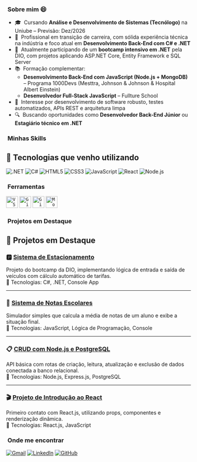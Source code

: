 <h3>&nbsp;Sobre mim 😄</h3>

- 🎓 &nbsp;Cursando **Análise e Desenvolvimento de Sistemas (Tecnólogo)** na Uniube – Previsão: Dez/2026  
- 💼 &nbsp;Profissional em transição de carreira, com sólida experiência técnica na indústria e foco atual em **Desenvolvimento Back-End com C# e .NET**  
- 🚀 &nbsp;Atualmente participando de um **bootcamp intensivo em .NET** pela DIO, com projetos aplicando ASP.NET Core, Entity Framework e SQL Server  
- 📚 &nbsp;Formação complementar:  
  - **Desenvolvimento Back-End com JavaScript (Node.js + MongoDB)** – Programa 1000Devs (Mesttra, Johnson & Johnson & Hospital Albert Einstein)  
  - **Desenvolvedor Full-Stack JavaScript** – Fullture School  
- 🧠 &nbsp;Interesse por desenvolvimento de software robusto, testes automatizados, APIs REST e arquitetura limpa  
- 🔍 &nbsp;Buscando oportunidades como **Desenvolvedor Back-End Júnior** ou **Estagiário técnico em .NET**

<h3>&nbsp;Minhas Skills</h3>

## 🚀 Tecnologias que venho utilizando

![.NET](https://img.shields.io/badge/.NET-6-512BD4?style=for-the-badge&logo=dotnet&logoColor=white)
![C#](https://img.shields.io/badge/C%23-9B4F8C?style=for-the-badge&logo=csharp&logoColor=white)
![HTML5](https://img.shields.io/badge/HTML5-E34F26?style=for-the-badge&logo=html5&logoColor=white)
![CSS3](https://img.shields.io/badge/CSS3-1572B6?style=for-the-badge&logo=css3&logoColor=white)
![JavaScript](https://img.shields.io/badge/JavaScript-F7DF1E?style=for-the-badge&logo=javascript&logoColor=black)
![React](https://img.shields.io/badge/React-20232A?style=for-the-badge&logo=react&logoColor=61DAFB)
![Node.js](https://img.shields.io/badge/Node.js-43853D?style=for-the-badge&logo=node.js&logoColor=white)

<h3>&nbsp;Ferramentas</h3>

<code><img height="32" src="https://img.shields.io/badge/Visual_Studio_Code-0078D4?style=for-the-badge&logo=visual%20studio%20code&logoColor=white" alt="VS Code"/></code>
<code><img height="32" src="https://img.shields.io/badge/GIT-E44C30?style=for-the-badge&logo=git&logoColor=white" alt="Git"/></code>
<code><img height="32" src="https://img.shields.io/badge/GitHub-100000?style=for-the-badge&logo=github&logoColor=white" alt="GitHub"/></code>
<code><img height="32" src="https://img.shields.io/badge/MongoDB-4EA94B?style=for-the-badge&logo=mongodb&logoColor=white" alt="MongoDB"/></code>

<h3>&nbsp;Projetos em Destaque</h3>

## 🚀 Projetos em Destaque

### 🅿️ [Sistema de Estacionamento](https://github.com/ClaudioVitorP/trilha-net-fundamentos-desafio)  
Projeto do bootcamp da DIO, implementando lógica de entrada e saída de veículos com cálculo automático de tarifas.  
📌 Tecnologias: C#, .NET, Console App

---

### 🏫 [Sistema de Notas Escolares](https://github.com/ClaudioVitorP/sistema-notas-escola)  
Simulador simples que calcula a média de notas de um aluno e exibe a situação final.  
📌 Tecnologias: JavaScript, Lógica de Programação, Console

---

### 📋 [CRUD com Node.js e PostgreSQL](https://github.com/ClaudioVitorP/crud-node-postgres)  
API básica com rotas de criação, leitura, atualização e exclusão de dados conectada a banco relacional.  
📌 Tecnologias: Node.js, Express.js, PostgreSQL

---

### 🎬 [Projeto de Introdução ao React](https://github.com/ClaudioVitorP/projeto-intro-react)  
Primeiro contato com React.js, utilizando props, componentes e renderização dinâmica.  
📌 Tecnologias: React.js, JavaScript

<h3>&nbsp;Onde me encontrar</h3>

<div align="left">
  <a href="mailto:claudiovitorp@hotmail.com"><img src="https://img.shields.io/badge/Gmail-D14836?style=for-the-badge&logo=gmail&logoColor=white" alt="Gmail"/></a>
  <a href="https://www.linkedin.com/in/claudio-vitor-dev/"><img src="https://img.shields.io/badge/LinkedIn-0077B5?style=for-the-badge&logo=linkedin&logoColor=white" alt="LinkedIn"/></a>
  <a href="https://github.com/ClaudioVitorP"><img src="https://img.shields.io/badge/GitHub-100000?style=for-the-badge&logo=github&logoColor=white" alt="GitHub"/></a>
</div>


